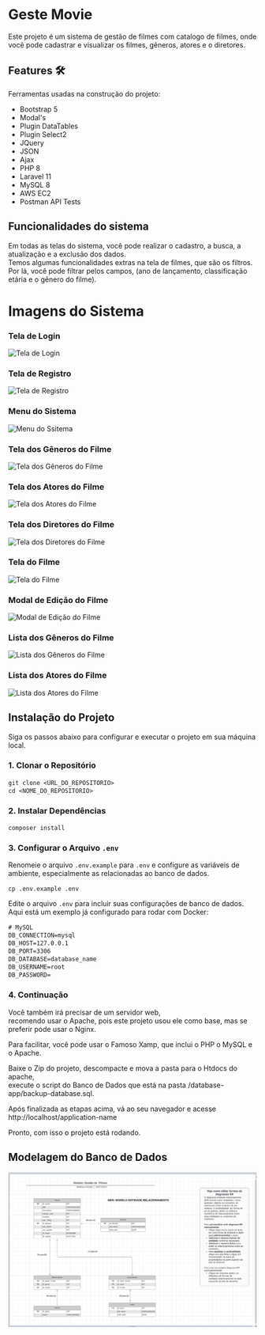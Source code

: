 # Geste Movie
Este projeto é um sistema de gestão de filmes com catalogo de filmes, onde você pode cadastrar e visualizar os filmes, gêneros, atores e o diretores. <br />

[//]: # (Você pode ver o projeto funcionando [clicando aqui]http://ec2-18-228-190-190.sa-east-1.compute.amazonaws.com/.)

## Features :hammer_and_wrench:
Ferramentas usadas na construção do projeto:
- Bootstrap 5
- Modal's
- Plugin DataTables
- Plugin Select2 
- JQuery
- JSON
- Ajax
- PHP 8
- Laravel 11
- MySQL 8
- AWS EC2
- Postman API Tests
## Funcionalidades do sistema
Em todas as telas do sistema, você pode realizar o cadastro, a busca, a atualização e a exclusão dos dados. <br />
Temos algumas funcionalidades extras na tela de filmes, que são os filtros. <br /> 
Por lá, você pode filtrar pelos campos, (ano de lançamento, classificação etária e o gênero do filme). <br />

# Imagens do Sistema
### Tela de Login
![Tela de Login](https://github.com/am-matheusoliveira/geste-movie/assets/94059670/c9d4986f-c925-494c-bf1e-8909bdb87a90)

### Tela de Registro
![Tela de Registro](https://github.com/am-matheusoliveira/geste-movie/assets/94059670/bf017a38-21ac-47fa-9ce1-de2d7a94f404)

### Menu do Sistema
![Menu do Ssitema](https://github.com/am-matheusoliveira/geste-movie/assets/94059670/f7db26d1-df15-4e8b-8498-0af625f8fd2a)

### Tela dos Gêneros do Filme
![Tela dos Gêneros do Filme](https://github.com/am-matheusoliveira/geste-movie/assets/94059670/5246c01d-5967-48fc-abd2-e33679e1e076)

### Tela dos Atores do Filme
![Tela dos Atores do Filme](https://github.com/am-matheusoliveira/geste-movie/assets/94059670/167e8e20-93c6-4aa6-9a50-bd8a48d0d884)

### Tela dos Diretores do Filme
![Tela dos Diretores do Filme](https://github.com/am-matheusoliveira/geste-movie/assets/94059670/9edb5866-831f-4795-a832-0598a99b12d3)

### Tela do Filme
![Tela do Filme](https://github.com/am-matheusoliveira/geste-movie/assets/94059670/179f68c5-ad96-4b2d-94f1-89d227887bd1)

### Modal de Edição do Filme
![Modal de Edição do Filme](https://github.com/am-matheusoliveira/geste-movie/assets/94059670/a765684a-c651-44df-9560-f69fa709d429)

### Lista dos Gêneros do Filme
![Lista dos Gêneros do Filme](https://github.com/am-matheusoliveira/geste-movie/assets/94059670/511b89c6-413d-4832-90f3-44ac17ac5fcf)

### Lista dos Atores do Filme
![Lista dos Atores do Filme](https://github.com/am-matheusoliveira/geste-movie/assets/94059670/1fe996f2-9b32-4261-86ff-fce483318346)

## Instalação do Projeto
Siga os passos abaixo para configurar e executar o projeto em sua máquina local.
### 1. Clonar o Repositório
```
git clone <URL_DO_REPOSITORIO>
cd <NOME_DO_REPOSITORIO>
```
### 2. Instalar Dependências
```
composer install
```
### 3. Configurar o Arquivo `.env`
Renomeie o arquivo `.env.example` para `.env` e configure as variáveis de ambiente, especialmente as relacionadas ao banco de dados.
```
cp .env.example .env
```
Edite o arquivo `.env` para incluir suas configurações de banco de dados.<br>
Aqui está um exemplo já configurado para rodar com Docker:
```
# MySQL
DB_CONNECTION=mysql
DB_HOST=127.0.0.1
DB_PORT=3306
DB_DATABASE=database_name
DB_USERNAME=root
DB_PASSWORD=
```
### 4. Continuação
Você também irá precisar de um servidor web, <br />
recomendo usar o Apache, pois este projeto usou ele como base, mas se preferir pode usar o Nginx. <br />

Para facilitar, você pode usar o Famoso Xamp, que inclui o PHP o MySQL e o Apache. <br />

Baixe o Zip do projeto, descompacte e mova a pasta para o Htdocs do apache, <br />
execute o script do Banco de Dados que está na pasta /database-app/backup-database.sql. <br />

Após finalizada as etapas acima, vá ao seu navegador e acesse http://localhost/application-name <br />

Pronto, com isso o projeto está rodando. <br />


## Modelagem do Banco de Dados
![Modelagem do Banco de Dados](https://github.com/am-matheusoliveira/geste-movie/blob/main/database-app/LucidChart%20Modelagem%20do%20Banco.png)











